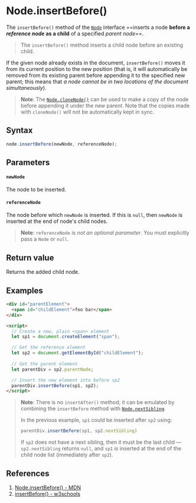 # Node.insertBefore()

The `insertBefore()` method of the [`Node`](https://developer.mozilla.org/en-US/docs/Web/API/Node) interface ==inserts a node **before a *reference node* as a child** of a specified *parent node*==.

> The `insertBefore()` method inserts a child node before an existing child.

If the given node already exists in the document, `insertBefore()` moves it from its current position to the new position (that is, it will automatically be removed from its existing parent before appending it to the specified new parent; this means that _a node cannot be in two locations of the document simultaneously_).

> **Note**: The [`Node.cloneNode()`](https://developer.mozilla.org/en-US/docs/Web/API/Node/cloneNode) can be used to make a copy of the node before appending it under the new parent. Note that the copies made with `cloneNode()` will not be automatically kept in sync.

## Syntax

```js
node.insertBefore(newNode, referenceNode);
```

## Parameters

#### `newNode`

The node to be inserted.

#### `referenceNode`

The node before which `newNode` is inserted. If this is `null`, then `newNode` is inserted at the end of node's child nodes. 

> **Note**: `referenceNode` is _not an optional parameter_. You must explicitly pass a `Node` or `null`.

## Return value

Returns the added child node.

## Examples

```html
<div id="parentElement">
  <span id="childElement">foo bar</span>
</div>

<script>
  // Create a new, plain <span> element
  let sp1 = document.createElement("span");

  // Get the reference element
  let sp2 = document.getElementById("childElement");
    
  // Get the parent element
  let parentDiv = sp2.parentNode;

  // Insert the new element into before sp2
  parentDiv.insertBefore(sp1, sp2);
</script>
```

> **Note**: There is no `insertAfter()` method; it can be emulated by combining the `insertBefore` method with [`Node.nextSibling`](https://developer.mozilla.org/en-US/docs/Web/API/Node/nextSibling).
>
> In the previous example, `sp1` could be inserted after `sp2` using:
>
> ```js
> parentDiv.insertBefore(sp1, sp2.nextSibling)
> ```
>
> If `sp2` does not have a next sibling, then it must be the last child — `sp2.nextSibling` returns `null`, and `sp1` is inserted at the end of the child node list (immediately after `sp2`).

## References

1. [Node.insertBefore() - MDN](https://developer.mozilla.org/en-US/docs/Web/API/Node/insertBefore)
2. [insertBefore() - w3schools](https://www.w3schools.com/jsref/met_node_insertbefore.asp)
